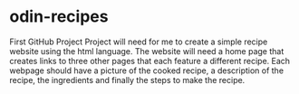 # odin-recipes
First GitHub Project 
Project will need for me to create a simple recipe website using the html language.
The website will need a home page that creates links to three other pages that each feature a different recipe.
Each webpage should have a picture of the cooked recipe, a description of the recipe, the ingredients and finally the steps to make the recipe.
